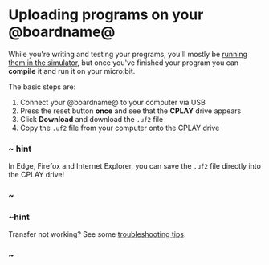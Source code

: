 # Uploading programs on your @boardname@

While you're writing and testing your programs, you'll mostly be [running them
in the simulator](/device/simulator), but once you've finished your program you
can **compile** it and run it on your micro:bit.

The basic steps are:

1. Connect your @boardname@ to your computer via USB
2. Press the reset button **once** and see that the **CPLAY** drive appears
2. Click **Download** and download the `.uf2` file
3. Copy the `.uf2` file from your computer onto the CPLAY drive

### ~ hint

In Edge, Firefox and Internet Explorer, you can save the ``.uf2`` file directly into the CPLAY drive!

### ~

### ~hint

Transfer not working? See some [troubleshooting tips](/device/usb/troubleshooting).

### ~

